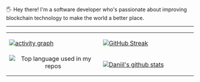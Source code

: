 🖐 Hey there! I'm a software developer who's passionate about improving blockchain technology to make the world a better place.
<hr/>
<table width="960px">
<tr>
<td valign="top" width="50%">

[![activity graph](https://github-readme-activity-graph.vercel.app/graph?username=AnkushinDaniil&theme=github-dark-dimmed&custom_title=My%20Activity&hide_border=true)](https://github.com/ashutosh00710/github-readme-activity-graph)

</td>
<td valign="top" width="50%">

[![GitHub Streak](http://github-readme-streak-stats.herokuapp.com?user=AnkushinDaniil&theme=dark&background=000000)](https://git.io/streak-stats)

</td>
</tr>
<tr>
<td valign="top" width="50%">
<div align="center">
  <img width="" src="https://github-readme-stats.vercel.app/api/top-langs/?username=AnkushinDaniil&theme=dark&layout=compact" alt="Top language used in my repos" />
</div>


</td>
<td valign="top" width="50%">

[![Daniil's github stats](https://github-readme-stats.vercel.app/api?username=AnkushinDaniil&theme=dark&layout=compact)](https://github.com/anuraghazra/github-readme-stats)

</td>
</tr>

</table>
